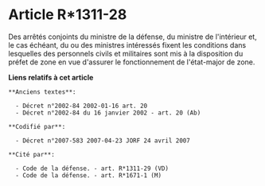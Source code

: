 # Article R*1311-28

Des arrêtés conjoints du ministre de la défense, du ministre de l'intérieur et, le cas échéant, du ou des ministres
intéressés fixent les conditions dans lesquelles des personnels civils et militaires sont mis à la disposition du préfet de
zone en vue d'assurer le fonctionnement de l'état-major de zone.

**Liens relatifs à cet article**

	**Anciens textes**:

	  - Décret n°2002-84 2002-01-16 art. 20
	  - Décret n°2002-84 du 16 janvier 2002 - art. 20 (Ab)

	**Codifié par**:

	  - Décret n°2007-583 2007-04-23 JORF 24 avril 2007

	**Cité par**:

	  - Code de la défense. - art. R*1311-29 (VD)
	  - Code de la défense. - art. R*1671-1 (M)
